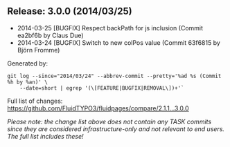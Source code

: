 ## Release: 3.0.0 (2014/03/25)

* 2014-03-25 [BUGFIX] Respect backPath for js inclusion (Commit ea2bf6b by Claus Due)
* 2014-03-24 [BUGFIX] Switch to new colPos value (Commit 63f6815 by Björn Fromme)

Generated by:

```
git log --since="2014/03/24" --abbrev-commit --pretty='%ad %s (Commit %h by %an)' \
    --date=short | egrep '(\[FEATURE|BUGFIX|REMOVAL\])+'`
```

Full list of changes: https://github.com/FluidTYPO3/fluidpages/compare/2.1.1...3.0.0

*Please note: the change list above does not contain any TASK commits since they are considered 
infrastructure-only and not relevant to end users. The full list includes these!*


